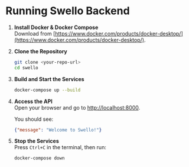 # Running Swello Backend

1. **Install Docker & Docker Compose**  
   Download from [https://www.docker.com/products/docker-desktop/](https://www.docker.com/products/docker-desktop/).

2. **Clone the Repository**  
   ```sh
   git clone <your-repo-url>
   cd swello
   ```

3. **Build and Start the Services**  
   ```sh
   docker-compose up --build
   ```

4. **Access the API**  
   Open your browser and go to [http://localhost:8000](http://localhost:8000).

   You should see:
   ```json
   {"message": "Welcome to Swello!"}
   ```

5. **Stop the Services**  
   Press `Ctrl+C` in the terminal, then run:
   ```sh
   docker-compose down
   ```